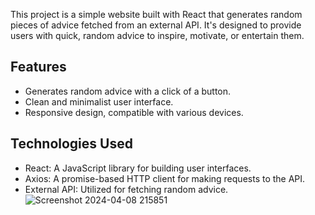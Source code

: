 This project is a simple website built with React that generates random pieces of advice fetched from an external API. It's designed to provide users with quick, random advice to inspire, motivate, or entertain them.

## Features
- Generates random advice with a click of a button.
- Clean and minimalist user interface.
- Responsive design, compatible with various devices.
## Technologies Used
- React: A JavaScript library for building user interfaces.
- Axios: A promise-based HTTP client for making requests to the API.
- External API: Utilized for fetching random advice.
![Screenshot 2024-04-08 215851](https://github.com/owais666/RAdvice/assets/72447066/56928fee-3ac5-4627-89eb-5d3bda653795)
